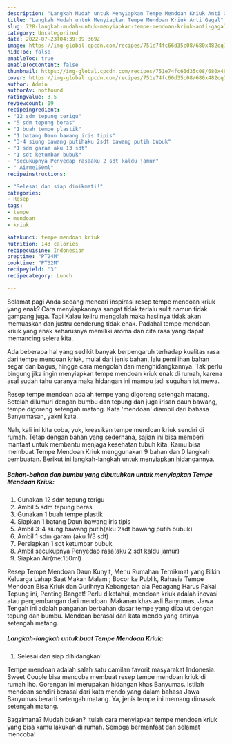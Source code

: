 ```yaml
---
description: "Langkah Mudah untuk Menyiapkan Tempe Mendoan Kriuk Anti Gagal"
title: "Langkah Mudah untuk Menyiapkan Tempe Mendoan Kriuk Anti Gagal"
slug: 728-langkah-mudah-untuk-menyiapkan-tempe-mendoan-kriuk-anti-gagal
category: Uncategorized
date: 2022-07-23T04:39:09.369Z
image: https://img-global.cpcdn.com/recipes/751e74fc66d35c08/680x482cq70/tempe-mendoan-kriuk-foto-resep-utama.jpg
hideToc: false
enableToc: true
enableTocContent: false
thumbnail: https://img-global.cpcdn.com/recipes/751e74fc66d35c08/680x482cq70/tempe-mendoan-kriuk-foto-resep-utama.jpg
cover: https://img-global.cpcdn.com/recipes/751e74fc66d35c08/680x482cq70/tempe-mendoan-kriuk-foto-resep-utama.jpg
author: Admin
authorAv: notfound
ratingvalue: 3.5
reviewcount: 19
recipeingredient:
- "12 sdm tepung terigu"
- "5 sdm tepung beras"
- "1 buah tempe plastik"
- "1 batang Daun bawang iris tipis"
- "3-4 siung bawang putihaku 2sdt bawang putih bubuk"
- "1 sdm garam aku 13 sdt"
- "1 sdt ketumbar bubuk"
- "secukupnya Penyedap rasaaku 2 sdt kaldu jamur"
- " Airme150ml"
recipeinstructions:

- "Selesai dan siap dinikmati!"
categories:
- Resep
tags:
- tempe
- mendoan
- kriuk

katakunci: tempe mendoan kriuk 
nutrition: 143 calories
recipecuisine: Indonesian
preptime: "PT24M"
cooktime: "PT32M"
recipeyield: "3"
recipecategory: Lunch

---
```



Selamat pagi Anda sedang mencari inspirasi resep tempe mendoan kriuk yang enak? Cara menyiapkannya sangat tidak terlalu sulit namun tidak gampang juga. Tapi Kalau keliru mengolah maka hasilnya tidak akan memuaskan dan justru cenderung tidak enak. Padahal tempe mendoan kriuk yang enak seharusnya memiliki aroma dan cita rasa yang dapat memancing selera kita.


Ada beberapa hal yang sedikit banyak berpengaruh terhadap kualitas rasa dari tempe mendoan kriuk, mulai dari jenis bahan, lalu pemilihan bahan segar dan bagus, hingga cara mengolah dan menghidangkannya. Tak perlu bingung jika ingin menyiapkan tempe mendoan kriuk enak di rumah, karena asal sudah tahu caranya maka hidangan ini mampu jadi suguhan istimewa.

Resep tempe mendoan adalah tempe yang digoreng setengah matang. Setelah dilumuri dengan bumbu dan tepung dan juga irisan daun bawang, tempe digoreng setengah matang. Kata &#39;mendoan&#39; diambil dari bahasa Banyumasan, yakni kata.


Nah, kali ini kita coba, yuk, kreasikan tempe mendoan kriuk sendiri di rumah. Tetap dengan bahan yang sederhana, sajian ini bisa memberi manfaat untuk membantu menjaga kesehatan tubuh kita. Kamu bisa membuat Tempe Mendoan Kriuk menggunakan 9 bahan dan 0 langkah pembuatan. Berikut ini langkah-langkah untuk menyiapkan hidangannya.

<!--inarticleads1-->

##### Bahan-bahan dan bumbu yang dibutuhkan untuk menyiapkan Tempe Mendoan Kriuk:

1. Gunakan 12 sdm tepung terigu
1. Ambil 5 sdm tepung beras
1. Gunakan 1 buah tempe plastik
1. Siapkan 1 batang Daun bawang iris tipis
1. Ambil 3-4 siung bawang putih(aku 2sdt bawang putih bubuk)
1. Ambil 1 sdm garam (aku 1/3 sdt)
1. Persiapkan 1 sdt ketumbar bubuk
1. Ambil secukupnya Penyedap rasa(aku 2 sdt kaldu jamur)
1. Siapkan  Air(me:150ml)


Resep Tempe Mendoan Daun Kunyit, Menu Rumahan Ternikmat yang Bikin Keluarga Lahap Saat Makan Malam ; Bocor ke Publik, Rahasia Tempe Mendoan Bisa Kriuk dan Gurihnya Kebangetan ala Pedagang Harus Pakai Tepung ini, Penting Banget! Perlu diketahui, mendoan kriuk adalah inovasi atau pengembangan dari mendoan. Makanan khas asli Banyumas, Jawa Tengah ini adalah panganan berbahan dasar tempe yang dibalut dengan tepung dan bumbu. Mendoan berasal dari kata mendo yang artinya setengah matang. 

<!--inarticleads2-->

##### Langkah-langkah untuk buat Tempe Mendoan Kriuk:


1. Selesai dan siap dihidangkan!

Tempe mendoan adalah salah satu camilan favorit masyarakat Indonesia. Sweet Couple bisa mencoba membuat resep tempe mendoan kriuk di rumah lho. Gorengan ini merupakan hidangan khas Banyumas. Istilah mendoan sendiri berasal dari kata mendo yang dalam bahasa Jawa Banyumas berarti setengah matang. Ya, jenis tempe ini memang dimasak setengah matang. 

Bagaimana? Mudah bukan? Itulah cara menyiapkan tempe mendoan kriuk yang bisa kamu lakukan di rumah. Semoga bermanfaat dan selamat mencoba!
